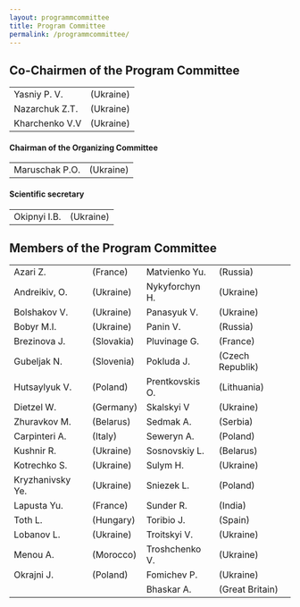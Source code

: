 ```yaml
---
layout: programmcommittee
title: Program Committee
permalink: /programmcommittee/
---
```


## Co-Chairmen of the Program Committee ##

|  |  |
| ------------- | ------------- |
| Yasniy P. V. | (Ukraine) |
| Nazarchuk Z.T. | (Ukraine) |
| Kharchenko V.V | (Ukraine) |

#### Chairman of the Organizing Committee ####

|  |  |
| ------ | ----------- |
| Maruschak P.O. | (Ukraine) |

#### Scientific secretary ####

|  |  |
| ------ | ----------- |
| Okipnyi I.B. | (Ukraine) |

## Members of the Program Committee ##

|  |  |  |  |
| ------ | ----------- | ------ | ----------- |
|  Azari Z. | (France) | Matvienko Yu. | (Russia) |
| Andreikiv, O. | (Ukraine) | Nykyforchyn H. | (Ukraine) |
| Bolshakov V. | (Ukraine) | Panasyuk V. | (Ukraine) |
| Bobyr M.I. | (Ukraine) | Panin V. |	(Russia) |
| Brezinova J. | (Slovakia) | Pluvinage G. |	(France) | 
| Gubeljak N. | (Slovenia) | Pokluda J. | (Czech Republik) |
| Hutsaylyuk V.| (Poland) | Prentkovskis O. | (Lithuania) |
| Dietzel W. | (Germany) | Skalskyi V | (Ukraine) |
| Zhuravkov М. | (Belarus) | Sedmak A. | (Serbia) |
| Carpinteri A. | (Italy) | Seweryn A. | (Poland) |
| Kushnir R. | (Ukraine) |  Sosnovskiy L. | (Belarus) |
| Kotrechko S. | (Ukraine) | Sulym H. | (Ukraine) |
| Kryzhanivsky Ye. | (Ukraine) | Sniezek L. | (Poland) |
| Lapusta Yu. | (France) | Sunder R. | (India) |
| Toth L. | (Hungary) | Toribio J. | (Spain) |
| Lobanov L. | (Ukraine) | Troitskyi V. | (Ukraine) |
| Menou A. | (Morocco) | Troshchenko V. | (Ukraine) |
| Okrajni J. | (Poland) | Fomichev P. | (Ukraine) |
|            |          | Bhaskar A.  | (Great Britain) |





